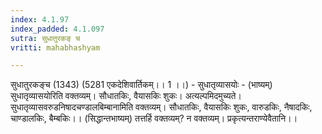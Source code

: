 ```yaml
---
index: 4.1.97
index_padded: 4.1.097
sutra: सुधातुरकङ् च
vritti: mahabhashyam

---
```

 सुधातुरकङ्च (1343) (5281 एकदेशिवार्तिकम्।। 1 ।।) - सुधातृव्यासयोः - (भाष्यम्) सुधातृव्यासयोरिति वक्तव्यम्। सौधातकिः, वैयासकिः शुकः। अत्यल्पमिदमुच्यते। सुधातृव्यासवरुडनिषादचण्डालबिम्बानामिति वक्तव्यम्। सौधातकिः, वैयासकिः शुकः, वारुडकिः, नैषादकिः, चाण्डालकिः, बैम्बकिः।। (सिद्धान्तभाष्यम्) तत्तर्हि वक्तव्यम्? न वक्तव्यम्। प्रकृत्यन्तराण्येवैतानि।। 
